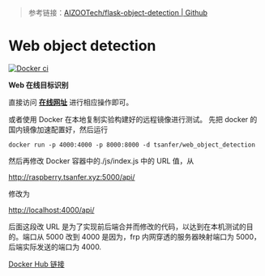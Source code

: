 > 参考链接：[AIZOOTech/flask-object-detection | Github](https://github.com/AIZOOTech/flask-object-detection)

# Web object detection

[![Docker ci](https://github.com/Tsanfer/web_object_detection/actions/workflows/docker-publish.yml/badge.svg)](https://github.com/Tsanfer/web_object_detection/actions/workflows/docker-publish.yml)

**Web 在线目标识别**

直接访问 [**在线网址**](http://clouddisk.tsanfer.xyz/flask_ob/) 进行相应操作即可。

或者使用 Docker 在本地复制实验构建好的远程镜像进行测试。
先把 docker 的国内镜像加速配置好，然后运行

`docker run -p 4000:4000 -p 8000:8000 -d tsanfer/web_object_detection`

然后再修改 Docker 容器中的./js/index.js 中的 URL 值，从

<http://raspberry.tsanfer.xyz:5000/api/>

修改为

<http://localhost:4000/api/>

后面这段改 URL 是为了实现前后端合并而修改的代码，以达到在本机测试的目的。端口从 5000 改到 4000 是因为，frp 内网穿透的服务器映射端口为 5000，后端实际发送的端口为 4000.

[Docker Hub 链接](https://hub.docker.com/repository/docker/tsanfer/web_object_detection)
